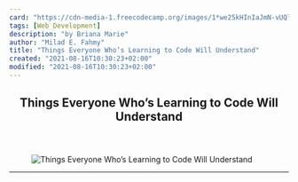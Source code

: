 ```yaml
---
card: "https://cdn-media-1.freecodecamp.org/images/1*we25kHInIaJmN-vUQlbCwg.gif"
tags: [Web Development]
description: "by Briana Marie"
author: "Milad E. Fahmy"
title: "Things Everyone Who’s Learning to Code Will Understand"
created: "2021-08-16T10:30:23+02:00"
modified: "2021-08-16T10:30:23+02:00"
---
```

<div class="site-wrapper">
<main id="site-main" class="site-main outer">
<div class="inner">
<article class="post-full post tag-web-development tag-programming tag-humor tag-women-in-tech tag-self-improvement ">
<header class="post-full-header">
<h1 class="post-full-title">Things Everyone Who’s Learning to Code Will Understand</h1>
</header>
<figure class="post-full-image">
<picture>
<source media="(max-width: 700px)" sizes="1px" srcset="data:image/gif;base64,R0lGODlhAQABAIAAAAAAAP///yH5BAEAAAAALAAAAAABAAEAAAIBRAA7 1w">
<source media="(min-width: 701px)" sizes="(max-width: 800px) 400px,
(max-width: 1170px) 700px,
1400px" srcset="https://cdn-media-1.freecodecamp.org/images/1*we25kHInIaJmN-vUQlbCwg.gif 300w,
https://cdn-media-1.freecodecamp.org/images/1*we25kHInIaJmN-vUQlbCwg.gif 600w,
https://cdn-media-1.freecodecamp.org/images/1*we25kHInIaJmN-vUQlbCwg.gif 1000w,
https://cdn-media-1.freecodecamp.org/images/1*we25kHInIaJmN-vUQlbCwg.gif 2000w">
<img onerror="this.style.display='none'" src="https://cdn-media-1.freecodecamp.org/images/1*we25kHInIaJmN-vUQlbCwg.gif" alt="Things Everyone Who’s Learning to Code Will Understand">
</picture>
</figure>
<section class="post-full-content">
<div class="post-content medium-migrated-article">
</div>
<hr>
</section>
</article>
</div>
</main>
</div>
<!-- Google Tag Manager (noscript) -->
<!-- End Google Tag Manager (noscript) -->
